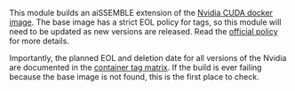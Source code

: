 This module builds an aiSSEMBLE extension of the [Nvidia CUDA docker image](https://hub.docker.com/r/nvidia/cuda). The
base image has a strict EOL policy for tags, so this module will need to be updated as new versions are released. Read
the [official policy](https://gitlab.com/nvidia/container-images/cuda/-/blob/master/doc/support-policy.md) for more
details.

Importantly, the planned EOL and deletion date for all versions of the Nvidia are documented in the [container tag
matrix](https://gitlab.com/nvidia/container-images/cuda/-/blob/master/doc/container_tags.pdf).  If the build is ever 
failing because the base image is not found, this is the first place to check.